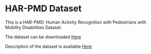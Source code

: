 # HAR-PMD Dataset

This is a HAR-PMD: Human Activity Recognition with Pedestrians with Mobility Disabilities Dataset. 

The dataset can be downloaded [Here](https://doi.org/10.5281/zenodo.7935156)

Description of the dataset is available [Here](https://github.com/harpmdanonymous/HAR-PMD/blob/main/The%20HAR-PMD%20Dataset%20Description.pdf)
